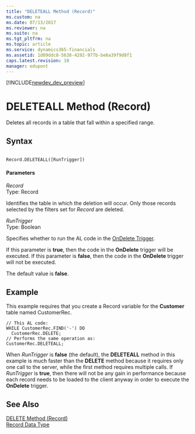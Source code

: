 ```yaml
---
title: "DELETEALL Method (Record)"
ms.custom: na
ms.date: 07/13/2017
ms.reviewer: na
ms.suite: na
ms.tgt_pltfrm: na
ms.topic: article
ms.service: dynamics365-financials
ms.assetid: 1d09ddc8-5638-4292-977b-be6a39f9d8f1
caps.latest.revision: 10
manager: edupont
---
```


[!INCLUDE[newdev_dev_preview](../includes/newdev_dev_preview.md)]

# DELETEALL Method (Record)
Deletes all records in a table that fall within a specified range.  
  
## Syntax  
  
```  
  
Record.DELETEALL([RunTrigger])  
```  
  
#### Parameters  
 *Record*  
 Type: Record  
  
 Identifies the table in which the deletion will occur. Only those records selected by the filters set for *Record* are deleted.  
  
 *RunTrigger*  
 Type: Boolean  
  
 Specifies whether to run the AL code in the [OnDelete Trigger](../triggers/devenv-OnDelete-Trigger.md).  
  
 If this parameter is **true**, then the code in the **OnDelete** trigger will be executed. If this parameter is **false**, then the code in the **OnDelete** trigger will not be executed.  
  
 The default value is **false**.  
  
## Example  
 This example requires that you create a Record variable for the **Customer** table named CustomerRec.  
  
```  
// This AL code:  
WHILE CustomerRec.FIND('-') DO  
  CustomerRec.DELETE;  
// Performs the same operation as:  
CustomerRec.DELETEALL;  
```  
  
 When *RunTrigger* is **false** \(the default\), the **DELETEALL** method in this example is much faster than the **DELETE** method because it requires only one call to the server, while the first method requires multiple calls. If *RunTrigger* is **true**, then there will not be any gain in performance because each record needs to be loaded to the client anyway in order to execute the **OnDelete** trigger.  
  
## See Also  
 [DELETE Method \(Record\)](devenv-DELETE-Method-Record.md)   
 [Record Data Type](../datatypes/devenv-Record-Data-Type.md)